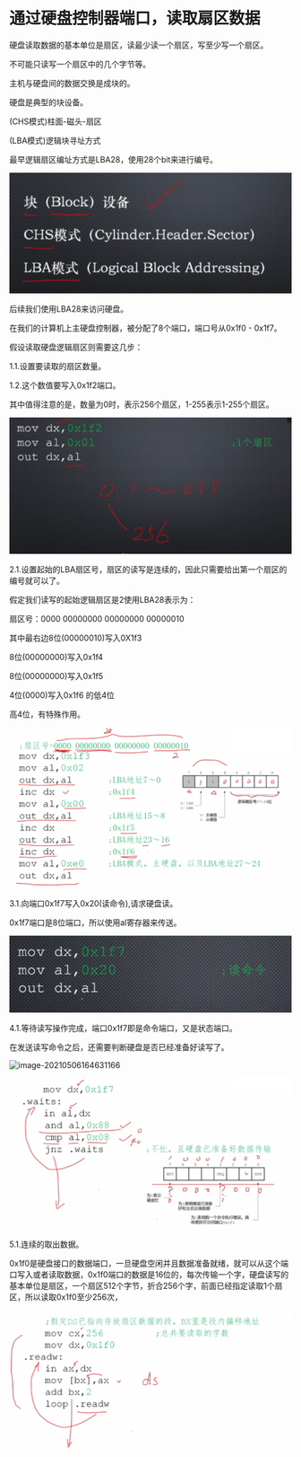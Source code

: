 # 通过硬盘控制器端口，读取扇区数据

硬盘读取数据的基本单位是扇区，读最少读一个扇区，写至少写一个扇区。

不可能只读写一个扇区中的几个字节等。

主机与硬盘间的数据交换是成块的。

硬盘是典型的块设备。

(CHS模式)柱面-磁头-扇区

(LBA模式)逻辑块寻址方式

最早逻辑扇区编址方式是LBA28，使用28个bit来进行编号。

![image-20210506161155557](./images/image-20210506161155557.png)

后续我们使用LBA28来访问硬盘。

在我们的计算机上主硬盘控制器，被分配了8个端口，端口号从0x1f0 - 0x1f7。

假设读取硬盘逻辑扇区则需要这几步：

1.1.设置要读取的扇区数量。

1.2.这个数值要写入0x1f2端口。

其中值得注意的是，数量为0时，表示256个扇区，1-255表示1-255个扇区。

![image-20210506161815094](./images/image-20210506161815094.png)

2.1.设置起始的LBA扇区号，扇区的读写是连续的，因此只需要给出第一个扇区的编号就可以了。

假定我们读写的起始逻辑扇区是2使用LBA28表示为：

扇区号：0000 00000000 00000000 00000010

其中最右边8位(00000010)写入0X1f3

8位(00000000)写入0x1f4

8位(00000000)写入0x1f5

4位(0000)写入0x1f6 的低4位

高4位，有特殊作用。

![image-20210506163231133](./images/image-20210506163231133.png)

3.1.向端口0x1f7写入0x20(读命令),请求硬盘读。

0x1f7端口是8位端口，所以使用al寄存器来传送。

![image-20210506163701522](./images/image-20210506163701522.png)

4.1.等待读写操作完成，端口0x1f7即是命令端口，又是状态端口。

在发送读写命令之后，还需要判断硬盘是否已经准备好读写了。

![image-20210506164631166](C:/Users/81492/AppData/Roaming/Typora/typora-user-images/image-20210506164631166.png)

![image-20210506164941200](./images/image-20210506164941200.png)



5.1.连续的取出数据。

0x1f0是硬盘接口的数据端口，一旦硬盘空闲并且数据准备就绪，就可以从这个端口写入或者读取数据，0x1f0端口的数据是16位的，每次传输一个字，硬盘读写的基本单位是扇区，一个扇区512个字节，折合256个字，前面已经指定读取1个扇区，所以读取0x1f0至少256次，

![image-20210506165714082](./images/image-20210506165714082.png)

